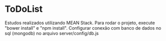 # ToDoList
Estudos realizados utilizando MEAN Stack. Para rodar o projeto, execute "bower install" e "npm install". Configurar conexão com banco de dados no sql (mongodb) no arquivo server/config/db.js